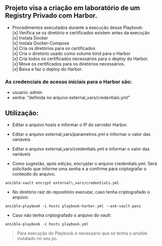 ## Projeto visa a criação em laboratório de um Registry Privado com Harbor.  

- Procedimentos executados durante a execução desse Playbook:   
[x] Verifica se os diretório e certificados existem antes da execução  
[x] Instala Docker  
[x] Instala Docker-Compose  
[x] Cria os diretórios para os certificados  
[x] Cria o diretório usado como volume bind para o Harbor  
[x] Cria todos os certificados necessários para o deploy do Harbor.  
[x] Move os certificados para os diretórios necessários.  
[x] Baixa e faz o deploy do Harbor.  

### As credenciais de acesso iniciais para o Harbor são: 
- usuario: admin
- senha: "definida no arquivo external\_vars/credentials.yml"  

## Utilização:  
- Editar o arquivo hosts e informar o IP do servidor Harbor.  

- Editar o arquivo external\_vars/parametros.yml e informar o valor das variaveis  

- Editar o arquivo external\_vars/credentials.yml e informar o valor das variáveis  

- Como sugestão, após edição, encryptar o arquivo credentials.yml. Será solicitado que informe uma senha e a confirme para criptografar o conteúdo do arquivo.
```
ansible-vault encrypt external\_vars/credentials.yml
```  

- No diretório raiz do repositório executar, caso tenha criptografado o arquivo:
```
ansible-playbook -i hosts playbook-harbor.yml --ask-vault-pass
``` 

- Caso não tenha criptografado o arquivo do vault:
```
ansible-playbook -i hosts playbook.yml
```

> Para execução do Playbook é necessário que se tenha o ansible instalado no seu pc.
